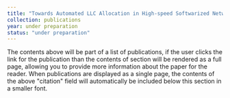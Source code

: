 ```yaml
---
title: "Towards Automated LLC Allocation in High-speed Softwarized Networks based on DDQN"
collection: publications  
year: under preparation
status: "under preparation"
---
```




The contents above will be part of a list of publications, if the user clicks the link for the publication than the contents of section will be rendered as a full page, allowing you to provide more information about the paper for the reader. When publications are displayed as a single page, the contents of the above "citation" field will automatically be included below this section in a smaller font.
